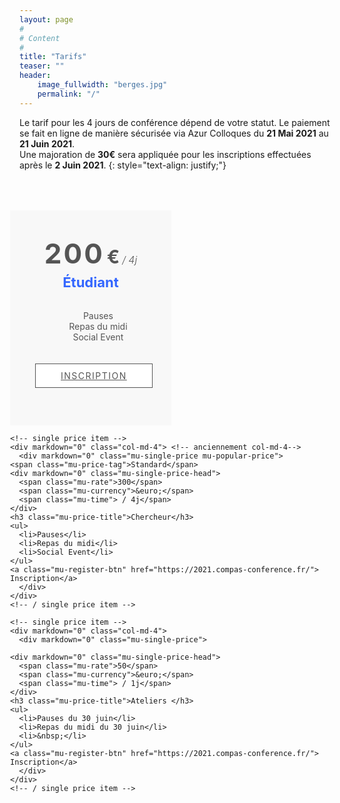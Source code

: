 ```yaml
---
layout: page
#
# Content
#
title: "Tarifs"
teaser: ""
header:
    image_fullwidth: "berges.jpg"
    permalink: "/"
---
```


Le tarif pour les 4 jours de conférence dépend de votre statut. Le paiement se fait en ligne de manière sécurisée via 
Azur Colloques du **21&nbsp;Mai 2021** au **21 Juin 2021**. <BR>Une majoration de **30&euro;** sera appliquée pour les 
inscriptions effectuées après le **2 Juin 2021**.
{: style="text-align: justify;"}

<style type="text/css">
.myrow {
  display: -webkit-box;
  display: -ms-flexbox;
  display: flex;
  -ms-flex-wrap: wrap;
      flex-wrap: wrap;
  margin-right: -15px;
  margin-left: -15px;
}
.col-md-4 {
	-webkit-box-flex: 0;
		-ms-flex: 0 0 33.3333333333%;
			flex: 0 0 33.3333333333%;
		max-width: 33.3333333333%;
}

#mu-pricing {
	background-color: #fff;
	display: inline;
	float: left;
	width: 100%;
}

.mu-pricing-area {
	display: inline;
	float: left;
	padding: 100px 0;
	width: 100%;
}

.mu-pricing-conten {
	display: inline;
	float: left;
	margin-top: 50px;
	width: 100%;
}

.mu-single-price {
	background-color: #f8f8f8;
	display: inline;
	float: left;
	text-align: center;
	position: relative;
	width: 100%;
	padding: 40px;
	overflow: hidden;
}

.mu-single-price-head {
	color: #555;
	display: inline;
	float: left;
	width: 100%;
	margin-bottom: 10px;
	margin-top: 10px;
}

.mu-single-price-head .mu-currency {
	font-weight: bold;
	font-size: 30px;
}

.mu-single-price-head .mu-rate {
	font-size: 44px;
	font-weight: bold;
	line-height: 0.9;
	letter-spacing: 3px;
}

.mu-single-price-head .mu-time {
	font-size: 16px;
	font-weight: 300;
	line-height: 0;
	font-style: italic;
}

.mu-single-price .mu-price-title {
	color: #36f;
	font-size: 22px;
	padding: 10px 0;
}

.mu-single-price ul {
	list-style: none;
}

.mu-single-price ul li{
	list-style: none;
	color: #555;
}

.mu-register-btn {
	background-color: #fff;
	border: 1px solid #555;
	color: #555;
	margin-top: 20px;
	padding: 10px 40px;
	text-align: center;
	display: inline-block;
	margin-bottom: 20px;
	text-transform: uppercase;
	letter-spacing: 1.5px;
	-webkit-transition: all 0.5s;
	-o-transition: all 0.5s;
	transition: all 0.5s;
}

.mu-register-btn:hover,
.mu-register-btn:focus,
.mu-popular-price .mu-register-btn {
	background-color: #3366FF;
	color: #fff;
}

.mu-popular-price .mu-price-tag {
	color: #fff;
	background-color: #3366FF;
    display: inline-block;
	position: absolute;
	top: 12px;
	left: -62px;
	padding: 10px 60px;
	font-size: 12px;
	text-transform: uppercase;
	letter-spacing: 1.5px;
	font-weight: 700;
	transform: rotate(-45deg);
	text-align: center;
}
</style>

<div markdown="0" class="mu-pricing-conten">
  <div markdown="0" class="myrow">
    <!-- single price item -->
    <div markdown="0" class="col-md-4">
      <div markdown="0" class="mu-single-price">
		<div markdown="0" class="mu-single-price-head">
			<span class="mu-rate">200</span>
			<span class="mu-currency">&euro;</span>
			<span class="mu-time"> / 4j</span>
		</div>
		<h3 class="mu-price-title">Étudiant</h3>
		<ul>
			<li>Pauses</li>
			<li>Repas du midi</li>
			<li>Social Event</li>
		</ul>
		<!--a class="mu-register-btn" href="https://compas2019.univ-pau.fr/subscribe.php"> Inscription</a-->
		<a class="mu-register-btn" href="https://2021.compas-conference.fr/"> Inscription</a>
      </div>
    </div>
    <!-- / single price item -->

    <!-- single price item -->
    <div markdown="0" class="col-md-4"> <!-- anciennement col-md-4-->
      <div markdown="0" class="mu-single-price mu-popular-price">
	<span class="mu-price-tag">Standard</span>
	<div markdown="0" class="mu-single-price-head">
	  <span class="mu-rate">300</span>
	  <span class="mu-currency">&euro;</span>
	  <span class="mu-time"> / 4j</span>
	</div>
	<h3 class="mu-price-title">Chercheur</h3>
	<ul>
	  <li>Pauses</li>
	  <li>Repas du midi</li>
	  <li>Social Event</li>
	</ul>
	<a class="mu-register-btn" href="https://2021.compas-conference.fr/"> Inscription</a>
      </div>
    </div>
    <!-- / single price item -->

    <!-- single price item -->
    <div markdown="0" class="col-md-4">
      <div markdown="0" class="mu-single-price">

	<div markdown="0" class="mu-single-price-head">
	  <span class="mu-rate">50</span>
	  <span class="mu-currency">&euro;</span>
	  <span class="mu-time"> / 1j</span>
	</div>
	<h3 class="mu-price-title">Ateliers </h3>
	<ul>
	  <li>Pauses du 30 juin</li>
	  <li>Repas du midi du 30 juin</li>
	  <li>&nbsp;</li>
	</ul>
	<a class="mu-register-btn" href="https://2021.compas-conference.fr/"> Inscription</a>
      </div>
    </div>
    <!-- / single price item -->
  </div>
</div>


